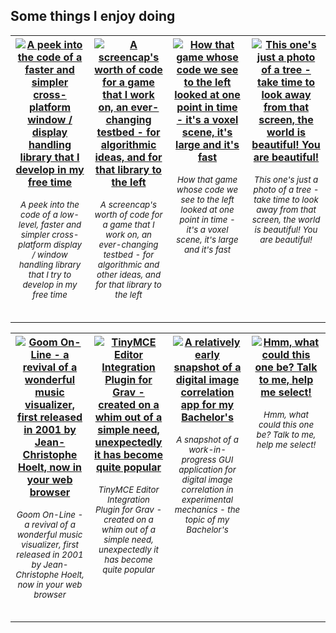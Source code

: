 ## Some things I enjoy doing

<table width="100%">
  <th width="25%" valign="top">
    <a href="https://github.com/newbthenewbd/newbthenewbd/assets/1766353/d68c8719-b3fc-4c75-8a37-ba411ece9693">
      <img src="https://github.com/newbthenewbd/newbthenewbd/assets/1766353/14b4011a-f8bf-47d8-b6c2-9fe76b022784" alt="A peek into the code of a faster and simpler cross-platform window / display handling library that I develop in my free time">
    </a>
    <sup><h6>A peek into the code of a low-level, faster and simpler cross-platform display / window handling library that I try to develop in my free time</h6></sup>
  </th>
  <th width="25%" valign="top">
    <a href="https://github.com/newbthenewbd/newbthenewbd/assets/1766353/a49f1a2d-4830-465b-af96-e0c152887121">
      <img src="https://github.com/newbthenewbd/newbthenewbd/assets/1766353/9fc69749-406e-4cc6-8e53-896e45324bd5" alt="A screencap's worth of code for a game that I work on, an ever-changing testbed - for algorithmic ideas, and for that library to the left">
    </a>
    <sup><h6>A screencap's worth of code for a game that I work on, an ever-changing testbed - for algorithmic and other ideas, and for that library to the left</h6></sup>
  </th>
  <th width="25%" valign="top">
    <a href="https://github.com/newbthenewbd/newbthenewbd/assets/1766353/0f20bdc7-cced-408f-8821-fbe6349e716e">
      <img src="https://github.com/newbthenewbd/newbthenewbd/assets/1766353/e515394e-a042-4d90-a849-cd76099ea23d" alt="How that game whose code we see to the left looked at one point in time - it's a voxel scene, it's large and it's fast">
    </a>
    <sup><h6>How that game whose code we see to the left looked at one point in time - it's a voxel scene, it's large and it's fast</h6></sup>
  </th>
  <th width="25%" valign="top">
    <a href="https://github.com/newbthenewbd/newbthenewbd/assets/1766353/0a55c7f2-e4ce-4d85-bde2-f994688ca102">
      <img src="https://github.com/newbthenewbd/newbthenewbd/assets/1766353/3d548b97-cae4-4b44-a74b-fb6e0db81f9e" srcd="https://github.com/newbthenewbd/newbthenewbd/assets/1766353/d7e584fa-d732-4e39-9536-ee61093e1fca" alt="This one's just a photo of a tree - take time to look away from that screen, the world is beautiful! You are beautiful!">
    </a>
    <sup><h6>This one's just a photo of a tree - take time to look away from that screen, the world is beautiful! You are beautiful!</h6></sup>
  </th>
</table>

<table padding="0" width="100%">
  <th width="25%" valign="top">
    <a href="https://goom-online.github.io/">
      <img src="https://github.com/newbthenewbd/newbthenewbd/assets/1766353/32f1404b-da50-4aa8-b59d-91d3ab26adf3" alt="Goom On-Line - a revival of a wonderful music visualizer, first released in 2001 by Jean-Christophe Hoelt, now in your web browser">
    </a>
    <sup><h6>Goom On-Line - a revival of a wonderful music visualizer, first released in 2001 by Jean-Christophe Hoelt, now in your web browser</h6></sup>
  </th>
  <th width="25%" valign="top">
    <a href="https://github.com/newbthenewbd/grav-plugin-tinymce-editor">
      <img src="https://github.com/newbthenewbd/newbthenewbd/assets/1766353/fd0b1d77-43dc-4fa5-a4f9-d84d45f88c6b" alt="TinyMCE Editor Integration Plugin for Grav - created on a whim out of a simple need, unexpectedly it has become quite popular">
    </a>
    <sup><h6>TinyMCE Editor Integration Plugin for Grav - created on a whim out of a simple need, unexpectedly it has become quite popular</h6></sup>
  </th>
  <th width="25%" valign="top">
    <a href="https://github.com/newbthenewbd/newbthenewbd/assets/1766353/8388c31d-2f9f-43c4-99a8-b09324baf581">
      <img src="https://github.com/newbthenewbd/newbthenewbd/assets/1766353/8388c31d-2f9f-43c4-99a8-b09324baf581" alt="A relatively early snapshot of a digital image correlation app for my Bachelor's">
    </a>
    <sup><h6>A snapshot of a work-in-progress GUI application for digital image correlation in experimental mechanics - the topic of my Bachelor's</h6></sup>
  </th>
  <th width="25%" valign="top">
    <a href="mailto:czbd@o2.pl">
      <img srcd="https://github.com/newbthenewbd/newbthenewbd/assets/1766353/8c4a35be-a15c-4067-a026-0f373456366a" src="https://github.com/newbthenewbd/newbthenewbd/assets/1766353/801bf1e3-21b2-4952-a979-b1198b73e8c1" alt="Hmm, what could this one be? Talk to me, help me select!">
    </a>
    <sup><h6>Hmm, what could this one be? Talk to me, help me select!</h6></sup>
  </th>
</table>
